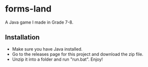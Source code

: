 # forms-land
A Java game I made in Grade 7-8.

## Installation
- Make sure you have Java installed.
- Go to the releases page for this project and download the zip file. 
- Unzip it into a folder and run "run.bat". Enjoy!
